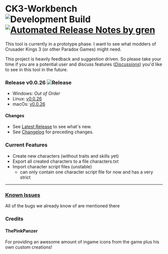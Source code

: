 # CK3-Workbench ![Development Build](https://github.com/xetra11/CK3-Workbench/workflows/Development%20Build/badge.svg) [![Automated Release Notes by gren](https://img.shields.io/badge/%F0%9F%A4%96-release%20notes-00B2EE.svg)](https://github-tools.github.io/github-release-notes/)
This tool is currently in a prototype phase.
I want to see what modders of Crusader Kings 3 (or other Paradox Games) might need.

This project is heavily feedback and suggestion driven. So please take your time if you are
a potential user and discuss features
([*Discussions*](https://github.com/xetra11/CK3-Workbench/discussions))
you'd like to see in this tool in the future.

### Release v0.0.26 ![Release](https://github.com/xetra11/CK3-Workbench/workflows/Release/badge.svg?branch=0.0.26)
* Windows: *Out of Order*
* Linux: [v0.0.26](https://github.com/xetra11/CK3-Workbench/releases/download/0.0.26/ck3-workbench_0.0.26-1_amd64.deb)
* macOs: [v0.0.26](https://github.com/xetra11/CK3-Workbench/releases/download/0.0.26/ck3-workbench-0.0.26.dmg)

#### Changes
* See [Latest Release](https://github.com/xetra11/CK3-Workbench/releases/tag/0.0.26) to see what's new.
* See [Changelog](https://github.com/xetra11/CK3-Workbench/blob/main/CHANGELOG.md) for preceding changes.

### Current Features
* Create new characters (without traits and skills yet)
* Export all created characters to a file characters.txt
* Import character script files (unstable)
  * can only contain one character script file for now and has a very strict


---
### [**Known Issues**](https://github.com/xetra11/CK3-Workbench/discussions/categories/known-issues)
All of the bugs we already know of are mentioned there

### Credits

#### ThePinkPanzer
For providing an awesome amount of ingame icons from the game plus his own custom creations! 
